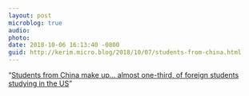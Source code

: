 ```yaml
---
layout: post
microblog: true
audio: 
photo: 
date: 2018-10-06 16:13:40 -0800
guid: http://kerim.micro.blog/2018/10/07/students-from-china.html
---
```

“[Students from China make up… almost one-third, of foreign students studying in the US](http://www.atimes.com/article/chinese-students-arent-completely-banned-from-the-us-yet/)”
